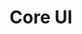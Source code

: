 ---
title: Core UI
intro: ProcessWire site profile based on uikit front-end framwork and custom modules. Set of modules, components and ui elements to standardize development workflow.
image: /images/hero.png
featured: true
---